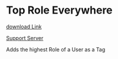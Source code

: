 # Top Role Everywhere

[download Link](https://OILYY.github.io/downloader/?plugin=TopRoleEverywhere)

[Support Server](https://discord.gg/Y36CTWeCFE)

Adds the highest Role of a User as a Tag

